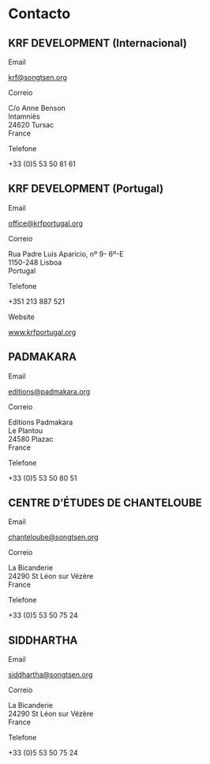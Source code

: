 #  Contacto 

##  KRF DEVELOPMENT (Internacional) 

Email 

[ krf@songtsen.org ](mailto:krf@songtsen.org)

Correio 

C/o Anne Benson   
Intamniès   
24620 Tursac   
France 

Telefone 

+33 (0)5 53 50 81 61 

##  KRF DEVELOPMENT (Portugal) 

Email 

[ office@krfportugal.org ](mailto:office@krfportugal.org)

Correio 

Rua Padre Luis Aparicio, nº 9- 6º-E   
1150-248 Lisboa   
Portugal 

Telefone 

+351 213 887 521 

Website 

[ www.krfportugal.org ](http://www.krfportugal.org)

##  PADMAKARA 

Email 

[ editions@padmakara.org ](mailto:editions@padmakara.org)

Correio 

Editions Padmakara   
Le Plantou   
24580 Plazac   
France 

Telefone 

+33 (0)5 53 50 80 51 

##  CENTRE D’ÉTUDES DE CHANTELOUBE 

Email 

[ chanteloube@songtsen.org ](mailto:chanteloube@songtsen.org)

Correio 

La Bicanderie   
24290 St Léon sur Vézère   
France 

Telefone 

+33 (0)5 53 50 75 24 

##  SIDDHARTHA 

Email 

[ siddhartha@songtsen.org ](mailto:siddhartha@songtsen.org)

Correio 

La Bicanderie   
24290 St Léon sur Vézère   
France 

Telefone 

+33 (0)5 53 50 75 24 
